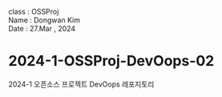 class : OSSProj  
Name : Dongwan Kim  
Date : 27.Mar , 2024

# 2024-1-OSSProj-DevOops-02

2024-1 오픈소스 프로젝트 DevOops 레포지토리
